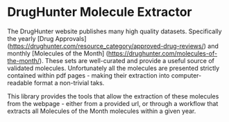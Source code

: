 # DrugHunter Molecule Extractor

The DrugHunter website publishes many high quality datasets. Specifically
the yearly [Drug Approvals] (https://drughunter.com/resource_category/approved-drug-reviews/) and monthly [Molecules of the Month] (https://drughunter.com/molecules-of-the-month/). These sets are well-curated and provide a useful source of validated molecules. Unfortunately
all the molecules are presented strictly contained within pdf pages - making their extraction into computer-readable format a non-trivial taks.

This library provides the tools that allow the extraction of these molecules from the webpage - either from a provided url,
or through a workflow that extracts all Molecules of the Month molecules within a given year.


